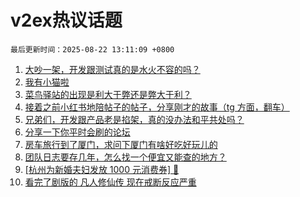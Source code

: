 # v2ex热议话题

`最后更新时间：2025-08-22 13:11:09 +0800`

1. [大吵一架，开发跟测试真的是水火不容的吗？](https://www.v2ex.com/t/1153954)
1. [我有小猫啦](https://www.v2ex.com/t/1154168)
1. [菜鸟驿站的出现是利大于弊还是弊大于利？](https://www.v2ex.com/t/1154074)
1. [接着之前小红书地陪帖子的帖子，分享刚才的故事（tg 方面，翻车）](https://www.v2ex.com/t/1154097)
1. [兄弟们，开发跟产品老是掐架，真的没办法和平共处吗？](https://www.v2ex.com/t/1153969)
1. [分享一下你平时会刷的论坛](https://www.v2ex.com/t/1153998)
1. [房车旅行到了厦门，求问下厦门有啥好吃好玩儿的](https://www.v2ex.com/t/1153936)
1. [团队日志要存几年，怎么找一个便宜又能查的地方？](https://www.v2ex.com/t/1154038)
1. [[杭州为新婚夫妇发放 1000 元消费券] 🤡](https://www.v2ex.com/t/1154122)
1. [看完了剧版的 凡人修仙传 现在戒断反应严重](https://www.v2ex.com/t/1154054)

